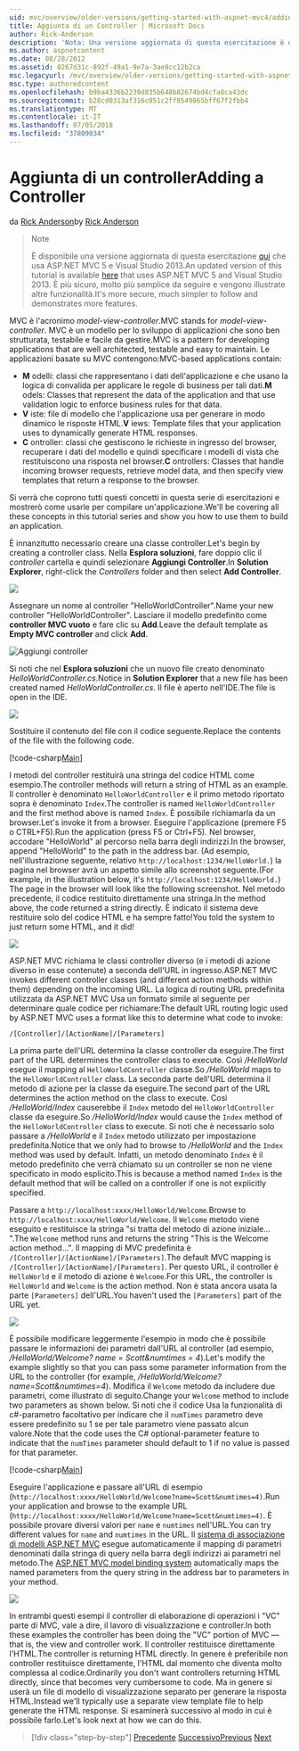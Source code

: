 ```yaml
---
uid: mvc/overview/older-versions/getting-started-with-aspnet-mvc4/adding-a-controller
title: Aggiunta di un Controller | Microsoft Docs
author: Rick-Anderson
description: 'Nota: Una versione aggiornata di questa esercitazione è disponibile qui che usa ASP.NET MVC 5 e Visual Studio 2013. È più sicuro e molto più semplice da seguire e demo...'
ms.author: aspnetcontent
ms.date: 08/28/2012
ms.assetid: 0267d31c-892f-49a1-9e7a-3ae8cc12b2ca
msc.legacyurl: /mvc/overview/older-versions/getting-started-with-aspnet-mvc4/adding-a-controller
msc.type: authoredcontent
ms.openlocfilehash: b9ba4336b2239d835b648b82674bd4cfa8ca43dc
ms.sourcegitcommit: b28cd0313af316c051c2ff8549865bff67f2fbb4
ms.translationtype: MT
ms.contentlocale: it-IT
ms.lasthandoff: 07/05/2018
ms.locfileid: "37809034"
---
```

<a name="adding-a-controller"></a><span data-ttu-id="33005-104">Aggiunta di un controller</span><span class="sxs-lookup"><span data-stu-id="33005-104">Adding a Controller</span></span>
====================
<span data-ttu-id="33005-105">da [Rick Anderson](https://github.com/Rick-Anderson)</span><span class="sxs-lookup"><span data-stu-id="33005-105">by [Rick Anderson](https://github.com/Rick-Anderson)</span></span>

> > [!NOTE]
> > <span data-ttu-id="33005-106">È disponibile una versione aggiornata di questa esercitazione [qui](../../getting-started/introduction/getting-started.md) che usa ASP.NET MVC 5 e Visual Studio 2013.</span><span class="sxs-lookup"><span data-stu-id="33005-106">An updated version of this tutorial is available [here](../../getting-started/introduction/getting-started.md) that uses ASP.NET MVC 5 and Visual Studio 2013.</span></span> <span data-ttu-id="33005-107">È più sicuro, molto più semplice da seguire e vengono illustrate altre funzionalità.</span><span class="sxs-lookup"><span data-stu-id="33005-107">It's more secure, much simpler to follow and demonstrates more features.</span></span>


<span data-ttu-id="33005-108">MVC è l'acronimo *model-view-controller*.</span><span class="sxs-lookup"><span data-stu-id="33005-108">MVC stands for *model-view-controller*.</span></span> <span data-ttu-id="33005-109">MVC è un modello per lo sviluppo di applicazioni che sono ben strutturata, testabile e facile da gestire.</span><span class="sxs-lookup"><span data-stu-id="33005-109">MVC is a pattern for developing applications that are well architected, testable and easy to maintain.</span></span> <span data-ttu-id="33005-110">Le applicazioni basate su MVC contengono:</span><span class="sxs-lookup"><span data-stu-id="33005-110">MVC-based applications contain:</span></span>

- <span data-ttu-id="33005-111">**M** odelli: classi che rappresentano i dati dell'applicazione e che usano la logica di convalida per applicare le regole di business per tali dati.</span><span class="sxs-lookup"><span data-stu-id="33005-111">**M** odels: Classes that represent the data of the application and that use validation logic to enforce business rules for that data.</span></span>
- <span data-ttu-id="33005-112">**V** iste: file di modello che l'applicazione usa per generare in modo dinamico le risposte HTML.</span><span class="sxs-lookup"><span data-stu-id="33005-112">**V** iews: Template files that your application uses to dynamically generate HTML responses.</span></span>
- <span data-ttu-id="33005-113">**C** ontroller: classi che gestiscono le richieste in ingresso del browser, recuperare i dati del modello e quindi specificare i modelli di vista che restituiscono una risposta nel browser.</span><span class="sxs-lookup"><span data-stu-id="33005-113">**C** ontrollers: Classes that handle incoming browser requests, retrieve model data, and then specify view templates that return a response to the browser.</span></span>

<span data-ttu-id="33005-114">Si verrà che coprono tutti questi concetti in questa serie di esercitazioni e mostrerò come usarle per compilare un'applicazione.</span><span class="sxs-lookup"><span data-stu-id="33005-114">We'll be covering all these concepts in this tutorial series and show you how to use them to build an application.</span></span>

<span data-ttu-id="33005-115">È innanzitutto necessario creare una classe controller.</span><span class="sxs-lookup"><span data-stu-id="33005-115">Let's begin by creating a controller class.</span></span> <span data-ttu-id="33005-116">Nella **Esplora soluzioni**, fare doppio clic il *controller* cartella e quindi selezionare **Aggiungi Controller**.</span><span class="sxs-lookup"><span data-stu-id="33005-116">In **Solution Explorer**, right-click the *Controllers* folder and then select **Add Controller**.</span></span>

![](adding-a-controller/_static/image1.png)

<span data-ttu-id="33005-117">Assegnare un nome al controller &quot;HelloWorldController&quot;.</span><span class="sxs-lookup"><span data-stu-id="33005-117">Name your new controller &quot;HelloWorldController&quot;.</span></span> <span data-ttu-id="33005-118">Lasciare il modello predefinito come **controller MVC vuoto** e fare clic su **Add**.</span><span class="sxs-lookup"><span data-stu-id="33005-118">Leave the default template as **Empty MVC controller** and click **Add**.</span></span>

![Aggiungi controller](adding-a-controller/_static/image2.png)

<span data-ttu-id="33005-120">Si noti che nel **Esplora soluzioni** che un nuovo file creato denominato *HelloWorldController.cs*.</span><span class="sxs-lookup"><span data-stu-id="33005-120">Notice in **Solution Explorer** that a new file has been created named *HelloWorldController.cs*.</span></span> <span data-ttu-id="33005-121">Il file è aperto nell'IDE.</span><span class="sxs-lookup"><span data-stu-id="33005-121">The file is open in the IDE.</span></span>

![](adding-a-controller/_static/image3.png)

<span data-ttu-id="33005-122">Sostituire il contenuto del file con il codice seguente.</span><span class="sxs-lookup"><span data-stu-id="33005-122">Replace the contents of the file with the following code.</span></span>

[!code-csharp[Main](adding-a-controller/samples/sample1.cs)]

<span data-ttu-id="33005-123">I metodi del controller restituirà una stringa del codice HTML come esempio.</span><span class="sxs-lookup"><span data-stu-id="33005-123">The controller methods will return a string of HTML as an example.</span></span> <span data-ttu-id="33005-124">Il controller è denominato `HelloWorldController` e il primo metodo riportato sopra è denominato `Index`.</span><span class="sxs-lookup"><span data-stu-id="33005-124">The controller is named `HelloWorldController` and the first method above is named `Index`.</span></span> <span data-ttu-id="33005-125">È possibile richiamarla da un browser.</span><span class="sxs-lookup"><span data-stu-id="33005-125">Let's invoke it from a browser.</span></span> <span data-ttu-id="33005-126">Eseguire l'applicazione (premere F5 o CTRL+F5).</span><span class="sxs-lookup"><span data-stu-id="33005-126">Run the application (press F5 or Ctrl+F5).</span></span> <span data-ttu-id="33005-127">Nel browser, accodare &quot;HelloWorld&quot; al percorso nella barra degli indirizzi.</span><span class="sxs-lookup"><span data-stu-id="33005-127">In the browser, append &quot;HelloWorld&quot; to the path in the address bar.</span></span> <span data-ttu-id="33005-128">(Ad esempio, nell'illustrazione seguente, relativo `http://localhost:1234/HelloWorld.`) la pagina nel browser avrà un aspetto simile allo screenshot seguente.</span><span class="sxs-lookup"><span data-stu-id="33005-128">(For example, in the illustration below, it's `http://localhost:1234/HelloWorld.`) The page in the browser will look like the following screenshot.</span></span> <span data-ttu-id="33005-129">Nel metodo precedente, il codice restituito direttamente una stringa.</span><span class="sxs-lookup"><span data-stu-id="33005-129">In the method above, the code returned a string directly.</span></span> <span data-ttu-id="33005-130">È indicato il sistema deve restituire solo del codice HTML e ha sempre fatto!</span><span class="sxs-lookup"><span data-stu-id="33005-130">You told the system to just return some HTML, and it did!</span></span>

![](adding-a-controller/_static/image4.png)

<span data-ttu-id="33005-131">ASP.NET MVC richiama le classi controller diverso (e i metodi di azione diverso in esse contenute) a seconda dell'URL in ingresso.</span><span class="sxs-lookup"><span data-stu-id="33005-131">ASP.NET MVC invokes different controller classes (and different action methods within them) depending on the incoming URL.</span></span> <span data-ttu-id="33005-132">La logica di routing URL predefinita utilizzata da ASP.NET MVC Usa un formato simile al seguente per determinare quale codice per richiamare:</span><span class="sxs-lookup"><span data-stu-id="33005-132">The default URL routing logic used by ASP.NET MVC uses a format like this to determine what code to invoke:</span></span>

`/[Controller]/[ActionName]/[Parameters]`

<span data-ttu-id="33005-133">La prima parte dell'URL determina la classe controller da eseguire.</span><span class="sxs-lookup"><span data-stu-id="33005-133">The first part of the URL determines the controller class to execute.</span></span> <span data-ttu-id="33005-134">Così */HelloWorld* esegue il mapping al `HelloWorldController` classe.</span><span class="sxs-lookup"><span data-stu-id="33005-134">So */HelloWorld* maps to the `HelloWorldController` class.</span></span> <span data-ttu-id="33005-135">La seconda parte dell'URL determina il metodo di azione per la classe da eseguire.</span><span class="sxs-lookup"><span data-stu-id="33005-135">The second part of the URL determines the action method on the class to execute.</span></span> <span data-ttu-id="33005-136">Così */HelloWorld/Index* causerebbe il `Index` metodo del `HelloWorldController` classe da eseguire.</span><span class="sxs-lookup"><span data-stu-id="33005-136">So */HelloWorld/Index* would cause the `Index` method of the `HelloWorldController` class to execute.</span></span> <span data-ttu-id="33005-137">Si noti che è necessario solo passare a */HelloWorld* e il `Index` metodo utilizzato per impostazione predefinita.</span><span class="sxs-lookup"><span data-stu-id="33005-137">Notice that we only had to browse to */HelloWorld* and the `Index` method was used by default.</span></span> <span data-ttu-id="33005-138">Infatti, un metodo denominato `Index` è il metodo predefinito che verrà chiamato su un controller se non ne viene specificato in modo esplicito.</span><span class="sxs-lookup"><span data-stu-id="33005-138">This is because a method named `Index` is the default method that will be called on a controller if one is not explicitly specified.</span></span>

<span data-ttu-id="33005-139">Passare a `http://localhost:xxxx/HelloWorld/Welcome`.</span><span class="sxs-lookup"><span data-stu-id="33005-139">Browse to `http://localhost:xxxx/HelloWorld/Welcome`.</span></span> <span data-ttu-id="33005-140">Il `Welcome` metodo viene eseguito e restituisce la stringa &quot;si tratta del metodo di azione iniziale... &quot;.</span><span class="sxs-lookup"><span data-stu-id="33005-140">The `Welcome` method runs and returns the string &quot;This is the Welcome action method...&quot;.</span></span> <span data-ttu-id="33005-141">Il mapping di MVC predefinita è `/[Controller]/[ActionName]/[Parameters]`.</span><span class="sxs-lookup"><span data-stu-id="33005-141">The default MVC mapping is `/[Controller]/[ActionName]/[Parameters]`.</span></span> <span data-ttu-id="33005-142">Per questo URL, il controller è `HelloWorld` e il metodo di azione è `Welcome`.</span><span class="sxs-lookup"><span data-stu-id="33005-142">For this URL, the controller is `HelloWorld` and `Welcome` is the action method.</span></span> <span data-ttu-id="33005-143">Non è stata ancora usata la parte `[Parameters]` dell'URL.</span><span class="sxs-lookup"><span data-stu-id="33005-143">You haven't used the `[Parameters]` part of the URL yet.</span></span>

![](adding-a-controller/_static/image5.png)

<span data-ttu-id="33005-144">È possibile modificare leggermente l'esempio in modo che è possibile passare le informazioni dei parametri dall'URL al controller (ad esempio, */HelloWorld/Welcome? name = Scott&amp;numtimes = 4*).</span><span class="sxs-lookup"><span data-stu-id="33005-144">Let's modify the example slightly so that you can pass some parameter information from the URL to the controller (for example, */HelloWorld/Welcome?name=Scott&amp;numtimes=4*).</span></span> <span data-ttu-id="33005-145">Modifica il `Welcome` metodo da includere due parametri, come illustrato di seguito.</span><span class="sxs-lookup"><span data-stu-id="33005-145">Change your `Welcome` method to include two parameters as shown below.</span></span> <span data-ttu-id="33005-146">Si noti che il codice Usa la funzionalità di c#-parametro facoltativo per indicare che il `numTimes` parametro deve essere predefinito su 1 se per tale parametro viene passato alcun valore.</span><span class="sxs-lookup"><span data-stu-id="33005-146">Note that the code uses the C# optional-parameter feature to indicate that the `numTimes` parameter should default to 1 if no value is passed for that parameter.</span></span>

[!code-csharp[Main](adding-a-controller/samples/sample2.cs)]

<span data-ttu-id="33005-147">Eseguire l'applicazione e passare all'URL di esempio (`http://localhost:xxxx/HelloWorld/Welcome?name=Scott&numtimes=4)`.</span><span class="sxs-lookup"><span data-stu-id="33005-147">Run your application and browse to the example URL (`http://localhost:xxxx/HelloWorld/Welcome?name=Scott&numtimes=4)`.</span></span> <span data-ttu-id="33005-148">È possibile provare diversi valori per `name` e `numtimes` nell'URL.</span><span class="sxs-lookup"><span data-stu-id="33005-148">You can try different values for `name` and `numtimes` in the URL.</span></span> <span data-ttu-id="33005-149">Il [sistema di associazione di modelli ASP.NET MVC](http://odetocode.com/Blogs/scott/archive/2009/04/27/6-tips-for-asp-net-mvc-model-binding.aspx) esegue automaticamente il mapping di parametri denominati dalla stringa di query nella barra degli indirizzi ai parametri nel metodo.</span><span class="sxs-lookup"><span data-stu-id="33005-149">The [ASP.NET MVC model binding system](http://odetocode.com/Blogs/scott/archive/2009/04/27/6-tips-for-asp-net-mvc-model-binding.aspx) automatically maps the named parameters from the query string in the address bar to parameters in your method.</span></span>

![](adding-a-controller/_static/image6.png)

<span data-ttu-id="33005-150">In entrambi questi esempi il controller di elaborazione di operazioni i &quot;VC&quot; parte di MVC, vale a dire, il lavoro di visualizzazione e controller.</span><span class="sxs-lookup"><span data-stu-id="33005-150">In both these examples the controller has been doing the &quot;VC&quot; portion of MVC — that is, the view and controller work.</span></span> <span data-ttu-id="33005-151">Il controller restituisce direttamente l'HTML.</span><span class="sxs-lookup"><span data-stu-id="33005-151">The controller is returning HTML directly.</span></span> <span data-ttu-id="33005-152">In genere è preferibile non controller restituisce direttamente, l'HTML dal momento che diventa molto complessa al codice.</span><span class="sxs-lookup"><span data-stu-id="33005-152">Ordinarily you don't want controllers returning HTML directly, since that becomes very cumbersome to code.</span></span> <span data-ttu-id="33005-153">Ma in genere si userà un file di modello di visualizzazione separato per generare la risposta HTML.</span><span class="sxs-lookup"><span data-stu-id="33005-153">Instead we'll typically use a separate view template file to help generate the HTML response.</span></span> <span data-ttu-id="33005-154">Si esaminerà successivo al modo in cui è possibile farlo.</span><span class="sxs-lookup"><span data-stu-id="33005-154">Let's look next at how we can do this.</span></span>

> [!div class="step-by-step"]
> <span data-ttu-id="33005-155">[Precedente](intro-to-aspnet-mvc-4.md)
> [Successivo](adding-a-view.md)</span><span class="sxs-lookup"><span data-stu-id="33005-155">[Previous](intro-to-aspnet-mvc-4.md)
[Next](adding-a-view.md)</span></span>
